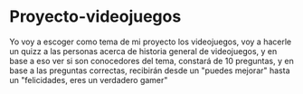 # Proyecto-videojuegos
Yo voy a escoger como tema de mi proyecto los videojuegos, voy a hacerle un quizz a las personas acerca de historia general de videojuegos, y en base a eso ver si son conocedores del tema, constará de 10 preguntas, y en base a las preguntas correctas, recibirán desde un "puedes mejorar"  hasta un "felicidades, eres un verdadero gamer"
